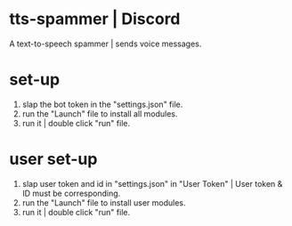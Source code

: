 # tts-spammer | Discord
A text-to-speech spammer | sends voice messages.

# set-up
1. slap the bot token in the "settings.json" file.
2. run the "Launch" file to install all modules.
3. run it | double click "run" file.

# user set-up
1. slap user token and id in "settings.json" in "User Token" | User token & ID must be corresponding.
2. run the "Launch" file to install user modules.
3. run it | double click "run" file.
